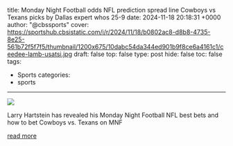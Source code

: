 title: Monday Night Football odds NFL prediction spread line Cowboys vs Texans picks by Dallas expert whos 25-9
date: 2024-11-18 20:18:31 +0000
author: "@cbssports"
cover: https://sportshub.cbsistatic.com/i/r/2024/11/18/b0802ac8-d8b8-4735-8e25-561b72f5f7f5/thumbnail/1200x675/10dabc54da344ed901b9f8ce6a4161c1/ceedee-lamb-usatsi.jpg
draft: false
top: false
type: post
hide: false
toc: false
tags:
  - Sports
categories:
  - sports
---

![](https://sportshub.cbsistatic.com/i/r/2024/11/18/b0802ac8-d8b8-4735-8e25-561b72f5f7f5/thumbnail/1200x675/10dabc54da344ed901b9f8ce6a4161c1/ceedee-lamb-usatsi.jpg)

Larry Hartstein has revealed his Monday Night Football NFL best bets and how to bet Cowboys vs. Texans on MNF

[read more](https://www.cbssports.com/nfl/news/monday-night-football-odds-nfl-prediction-spread-line-cowboys-vs-texans-picks-by-dallas-expert-whos-25-9/)
